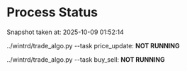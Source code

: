 # Process Status

Snapshot taken at: 2025-10-09 01:52:14

../wintrd/trade_algo.py --task price_update: **NOT RUNNING**

../wintrd/trade_algo.py --task buy_sell: **NOT RUNNING**

